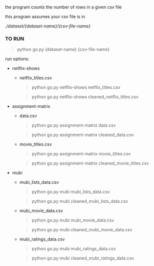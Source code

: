 the program counts the number of rows in a given csv file

this program assumes your csv file is in 

*./dataset/{dataset-name}/{csv-file-name}*

### TO RUN

> python go.py {dataset-name} {csv-file-name}

run options:

* netflix-shows
  - netflix_titles.csv
    > python go.py netflix-shows netflix_titles.csv
	
    > python go.py netflix-shows cleaned_netflix_titles.csv
	
* assignment-matrix
  - data.csv
    > python go.py assignment-matrix data.csv
	
	> python go.py assignment-matrix cleaned_data.csv
    
  - movie_titles.csv
    > python go.py assignment-matrix movie_titles.csv
	
	> python go.py assignment-matrix cleaned_movie_titles.csv
    
* mubi
  - mubi_lists_data.csv
    > python go.py mubi mubi_lists_data.csv
	
	> python go.py mubi cleaned_mubi_lists_data.csv
    
  - mubi_movie_data.csv
    > python go.py mubi mubi_movie_data.csv
	
	> python go.py mubi cleaned_mubi_movie_data.csv
    
  - mubi_ratings_data.csv
    > python go.py mubi mubi_ratings_data.csv
	
	> python go.py mubi cleaned_mubi_ratings_data.csv